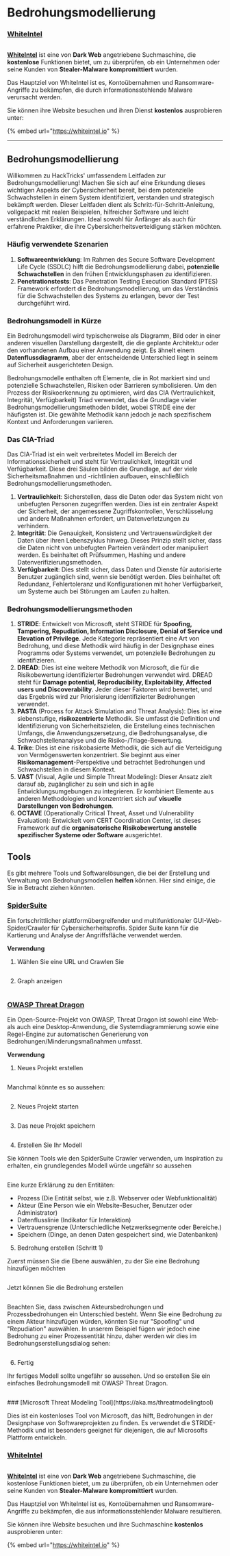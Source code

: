 # Bedrohungsmodellierung

### [WhiteIntel](https://whiteintel.io)

<figure><img src="/.gitbook/assets/image (1224).png" alt=""><figcaption></figcaption></figure>

[**WhiteIntel**](https://whiteintel.io) ist eine von **Dark Web** angetriebene Suchmaschine, die **kostenlose** Funktionen bietet, um zu überprüfen, ob ein Unternehmen oder seine Kunden von **Stealer-Malware** **kompromittiert** wurden.

Das Hauptziel von WhiteIntel ist es, Kontoübernahmen und Ransomware-Angriffe zu bekämpfen, die durch informationsstehlende Malware verursacht werden.

Sie können ihre Website besuchen und ihren Dienst **kostenlos** ausprobieren unter:

{% embed url="https://whiteintel.io" %}

---

## Bedrohungsmodellierung

Willkommen zu HackTricks' umfassendem Leitfaden zur Bedrohungsmodellierung! Machen Sie sich auf eine Erkundung dieses wichtigen Aspekts der Cybersicherheit bereit, bei dem potenzielle Schwachstellen in einem System identifiziert, verstanden und strategisch bekämpft werden. Dieser Leitfaden dient als Schritt-für-Schritt-Anleitung, vollgepackt mit realen Beispielen, hilfreicher Software und leicht verständlichen Erklärungen. Ideal sowohl für Anfänger als auch für erfahrene Praktiker, die ihre Cybersicherheitsverteidigung stärken möchten.

### Häufig verwendete Szenarien

1. **Softwareentwicklung**: Im Rahmen des Secure Software Development Life Cycle (SSDLC) hilft die Bedrohungsmodellierung dabei, **potenzielle Schwachstellen** in den frühen Entwicklungsphasen zu identifizieren.
2. **Penetrationstests**: Das Penetration Testing Execution Standard (PTES) Framework erfordert die Bedrohungsmodellierung, um das Verständnis für die Schwachstellen des Systems zu erlangen, bevor der Test durchgeführt wird.

### Bedrohungsmodell in Kürze

Ein Bedrohungsmodell wird typischerweise als Diagramm, Bild oder in einer anderen visuellen Darstellung dargestellt, die die geplante Architektur oder den vorhandenen Aufbau einer Anwendung zeigt. Es ähnelt einem **Datenflussdiagramm**, aber der entscheidende Unterschied liegt in seinem auf Sicherheit ausgerichteten Design.

Bedrohungsmodelle enthalten oft Elemente, die in Rot markiert sind und potenzielle Schwachstellen, Risiken oder Barrieren symbolisieren. Um den Prozess der Risikoerkennung zu optimieren, wird das CIA (Vertraulichkeit, Integrität, Verfügbarkeit) Triad verwendet, das die Grundlage vieler Bedrohungsmodellierungsmethoden bildet, wobei STRIDE eine der häufigsten ist. Die gewählte Methodik kann jedoch je nach spezifischem Kontext und Anforderungen variieren.

### Das CIA-Triad

Das CIA-Triad ist ein weit verbreitetes Modell im Bereich der Informationssicherheit und steht für Vertraulichkeit, Integrität und Verfügbarkeit. Diese drei Säulen bilden die Grundlage, auf der viele Sicherheitsmaßnahmen und -richtlinien aufbauen, einschließlich Bedrohungsmodellierungsmethoden.

1. **Vertraulichkeit**: Sicherstellen, dass die Daten oder das System nicht von unbefugten Personen zugegriffen werden. Dies ist ein zentraler Aspekt der Sicherheit, der angemessene Zugriffskontrollen, Verschlüsselung und andere Maßnahmen erfordert, um Datenverletzungen zu verhindern.
2. **Integrität**: Die Genauigkeit, Konsistenz und Vertrauenswürdigkeit der Daten über ihren Lebenszyklus hinweg. Dieses Prinzip stellt sicher, dass die Daten nicht von unbefugten Parteien verändert oder manipuliert werden. Es beinhaltet oft Prüfsummen, Hashing und andere Datenverifizierungsmethoden.
3. **Verfügbarkeit**: Dies stellt sicher, dass Daten und Dienste für autorisierte Benutzer zugänglich sind, wenn sie benötigt werden. Dies beinhaltet oft Redundanz, Fehlertoleranz und Konfigurationen mit hoher Verfügbarkeit, um Systeme auch bei Störungen am Laufen zu halten.

### Bedrohungsmodellierungsmethoden

1. **STRIDE**: Entwickelt von Microsoft, steht STRIDE für **Spoofing, Tampering, Repudiation, Information Disclosure, Denial of Service und Elevation of Privilege**. Jede Kategorie repräsentiert eine Art von Bedrohung, und diese Methodik wird häufig in der Designphase eines Programms oder Systems verwendet, um potenzielle Bedrohungen zu identifizieren.
2. **DREAD**: Dies ist eine weitere Methodik von Microsoft, die für die Risikobewertung identifizierter Bedrohungen verwendet wird. DREAD steht für **Damage potential, Reproducibility, Exploitability, Affected users und Discoverability**. Jeder dieser Faktoren wird bewertet, und das Ergebnis wird zur Priorisierung identifizierter Bedrohungen verwendet.
3. **PASTA** (Process for Attack Simulation and Threat Analysis): Dies ist eine siebenstufige, **risikozentrierte** Methodik. Sie umfasst die Definition und Identifizierung von Sicherheitszielen, die Erstellung eines technischen Umfangs, die Anwendungszersetzung, die Bedrohungsanalyse, die Schwachstellenanalyse und die Risiko-/Triage-Bewertung.
4. **Trike**: Dies ist eine risikobasierte Methodik, die sich auf die Verteidigung von Vermögenswerten konzentriert. Sie beginnt aus einer **Risikomanagement**-Perspektive und betrachtet Bedrohungen und Schwachstellen in diesem Kontext.
5. **VAST** (Visual, Agile und Simple Threat Modeling): Dieser Ansatz zielt darauf ab, zugänglicher zu sein und sich in agile Entwicklungsumgebungen zu integrieren. Er kombiniert Elemente aus anderen Methodologien und konzentriert sich auf **visuelle Darstellungen von Bedrohungen**.
6. **OCTAVE** (Operationally Critical Threat, Asset und Vulnerability Evaluation): Entwickelt vom CERT Coordination Center, ist dieses Framework auf die **organisatorische Risikobewertung anstelle spezifischer Systeme oder Software** ausgerichtet.

## Tools

Es gibt mehrere Tools und Softwarelösungen, die bei der Erstellung und Verwaltung von Bedrohungsmodellen **helfen** können. Hier sind einige, die Sie in Betracht ziehen könnten.

### [SpiderSuite](https://github.com/3nock/SpiderSuite)

Ein fortschrittlicher plattformübergreifender und multifunktionaler GUI-Web-Spider/Crawler für Cybersicherheitsprofis. Spider Suite kann für die Kartierung und Analyse der Angriffsfläche verwendet werden.

**Verwendung**

1. Wählen Sie eine URL und Crawlen Sie

<figure><img src="../.gitbook/assets/threatmodel_spidersuite_1.png" alt=""><figcaption></figcaption></figure>

2. Graph anzeigen

<figure><img src="../.gitbook/assets/threatmodel_spidersuite_2.png" alt=""><figcaption></figcaption></figure>

### [OWASP Threat Dragon](https://github.com/OWASP/threat-dragon/releases)

Ein Open-Source-Projekt von OWASP, Threat Dragon ist sowohl eine Web- als auch eine Desktop-Anwendung, die Systemdiagrammierung sowie eine Regel-Engine zur automatischen Generierung von Bedrohungen/Minderungsmaßnahmen umfasst.

**Verwendung**

1. Neues Projekt erstellen

<figure><img src="../.gitbook/assets/create_new_project_1.jpg" alt=""><figcaption></figcaption></figure>

Manchmal könnte es so aussehen:

<figure><img src="../.gitbook/assets/1_threatmodel_create_project.jpg" alt=""><figcaption></figcaption></figure>

2. Neues Projekt starten

<figure><img src="../.gitbook/assets/launch_new_project_2.jpg" alt=""><figcaption></figcaption></figure>

3. Das neue Projekt speichern

<figure><img src="../.gitbook/assets/save_new_project.jpg" alt=""><figcaption></figcaption></figure>

4. Erstellen Sie Ihr Modell

Sie können Tools wie den SpiderSuite Crawler verwenden, um Inspiration zu erhalten, ein grundlegendes Modell würde ungefähr so aussehen

<figure><img src="../.gitbook/assets/0_basic_threat_model.jpg" alt=""><figcaption></figcaption></figure>

Eine kurze Erklärung zu den Entitäten:

* Prozess (Die Entität selbst, wie z.B. Webserver oder Webfunktionalität)
* Akteur (Eine Person wie ein Website-Besucher, Benutzer oder Administrator)
* Datenflusslinie (Indikator für Interaktion)
* Vertrauensgrenze (Unterschiedliche Netzwerksegmente oder Bereiche.)
* Speichern (Dinge, an denen Daten gespeichert sind, wie Datenbanken)

5. Bedrohung erstellen (Schritt 1)

Zuerst müssen Sie die Ebene auswählen, zu der Sie eine Bedrohung hinzufügen möchten

<figure><img src="../.gitbook/assets/3_threatmodel_chose-threat-layer.jpg" alt=""><figcaption></figcaption></figure>

Jetzt können Sie die Bedrohung erstellen

<figure><img src="../.gitbook/assets/4_threatmodel_create-threat.jpg" alt=""><figcaption></figcaption></figure>

Beachten Sie, dass zwischen Akteursbedrohungen und Prozessbedrohungen ein Unterschied besteht. Wenn Sie eine Bedrohung zu einem Akteur hinzufügen würden, könnten Sie nur "Spoofing" und "Repudiation" auswählen. In unserem Beispiel fügen wir jedoch eine Bedrohung zu einer Prozessentität hinzu, daher werden wir dies im Bedrohungserstellungsdialog sehen:

<figure><img src="../.gitbook/assets/2_threatmodel_type-option.jpg" alt=""><figcaption></figcaption></figure>

6. Fertig

Ihr fertiges Modell sollte ungefähr so aussehen. Und so erstellen Sie ein einfaches Bedrohungsmodell mit OWASP Threat Dragon.

<figure><img src="../.gitbook/assets/threat_model_finished.jpg" alt=""><figcaption></figcaption></figure>
### [Microsoft Threat Modeling Tool](https://aka.ms/threatmodelingtool)

Dies ist ein kostenloses Tool von Microsoft, das hilft, Bedrohungen in der Designphase von Softwareprojekten zu finden. Es verwendet die STRIDE-Methodik und ist besonders geeignet für diejenigen, die auf Microsofts Plattform entwickeln.


### [WhiteIntel](https://whiteintel.io)

<figure><img src="/.gitbook/assets/image (1224).png" alt=""><figcaption></figcaption></figure>

[**WhiteIntel**](https://whiteintel.io) ist eine von **Dark Web** angetriebene Suchmaschine, die kostenlose Funktionen bietet, um zu überprüfen, ob ein Unternehmen oder seine Kunden von **Stealer-Malware** **kompromittiert** wurden.

Das Hauptziel von WhiteIntel ist es, Kontoübernahmen und Ransomware-Angriffe zu bekämpfen, die aus informationsstehlender Malware resultieren.

Sie können ihre Website besuchen und ihre Suchmaschine **kostenlos** ausprobieren unter:

{% embed url="https://whiteintel.io" %}
